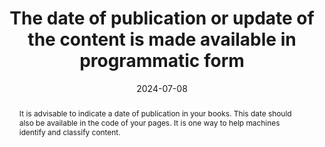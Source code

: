 ---
title: The date of publication or update of the content is made available in programmatic form
abstract: It is advisable to indicate a date of publication in your books. This date should also be available in the code of your pages. It is one way to help machines identify and classify content.
categories:
  - Identification
agrege: O4224-E069
opquast: 4 224
indiceebook: "69"
description: Rule  069
before: "068"
weight: "069"
after: "070"
actif: "1"
layout: rules
date: 2024-07-08
tags:
  - Readability
  - Trust
  - Sort and Ranking
objectif:
  - Provide a publication date to read and index tools
  - Increase ranking by reading and classification engines
Meo:
  - Use date metadata for publication date
  - Use dcterms:modified metadata to indicate the date of the last modification made to the file
Controle:
  - Check the presence and accuracy of the metadata 'dc:date'
  - Check the presence and relevance of the metadata 'dcterms:modified'
epubcheck: null
ace: null
humancheck: true
ReadiumGoToolkit: null
Source:
  - Opquast
Referentiel:
  - N/A
steps:
  - Production numérique
comments:
  - 2024-07-22 Classification Change for Identification & Contact
---